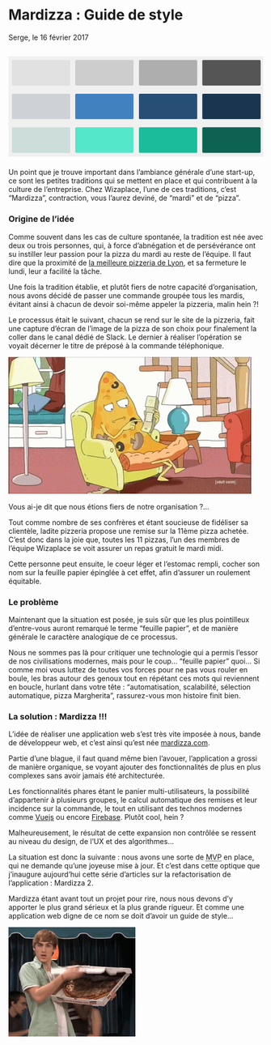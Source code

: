 # Mardizza : Guide de style

Serge, le 16 février 2017

<div class="content">
        <h2><img src="./images/colors.png" alt="Palette de couleurs de Mardizza 2"></h2>
<p>Un point que je trouve important dans l’ambiance générale d’une 
start-up, ce sont les petites traditions qui se mettent en place et qui 
contribuent à la culture de l’entreprise.
Chez Wizaplace, l’une de ces traditions, c’est “Mardizza”, contraction, 
vous l’aurez deviné, de “mardi” et de “pizza”.</p>

<h3 id="origine-de-lidée">Origine de l’idée</h3>

<p>Comme souvent dans les cas de culture spontanée, la tradition est née
 avec deux ou trois personnes, qui, à force d’abnégation et de 
persévérance ont su instiller leur passion pour la pizza du mardi au 
reste de l’équipe.
Il faut dire que la proximité de <a href="http://www.montdorpizza.fr/">la meilleure pizzeria de Lyon</a>, et sa fermeture le lundi, leur a facilité la tâche.</p>

<p>Une fois la tradition établie, et plutôt fiers de notre capacité 
d’organisation, nous avons décidé de passer une commande groupée tous 
les mardis, évitant ainsi à chacun de devoir soi-même appeler la 
pizzeria, malin hein ?!</p>

<p>Le processus était le suivant, chacun se rend sur le site de la 
pizzeria, fait une capture d’écran de l’image de la pizza de son choix 
pour finalement la coller dans le canal dédié de Slack.
Le dernier à réaliser l’opération se voyait décerner le titre de préposé
 à la commande téléphonique.</p>

<p><img src="./images/gif_01.gif" alt="Pizza passant commande"></p>

<p>Vous ai-je dit que nous étions fiers de notre organisation ?…</p>

<p>Tout comme nombre de ses confrères et étant soucieuse de fidéliser sa
 clientèle, ladite pizzeria propose une remise sur la 11ème pizza 
achetée.
C’est donc dans la joie que, toutes les 11 pizzas, l’un des membres de 
l’équipe Wizaplace se voit assurer un repas gratuit le mardi midi.</p>

<p>Cette personne peut ensuite, le coeur léger et l’estomac rempli, 
cocher son nom sur la feuille papier épinglée à cet effet, afin 
d’assurer un roulement équitable.</p>

<h3 id="le-problème">Le problème</h3>

<p>Maintenant que la situation est posée, je suis sûr que les plus 
pointilleux d’entre-vous auront remarqué le terme “feuille papier”, et 
de manière générale le caractère analogique de ce processus.</p>

<p>Nous ne sommes pas là pour critiquer une technologie qui a permis 
l’essor de nos civilisations modernes, mais pour le coup… “feuille 
papier” quoi…
Si comme moi vous luttez de toutes vos forces pour ne pas vous rouler en
 boule, les bras autour des genoux tout en répétant ces mots qui 
reviennent en boucle, hurlant dans votre tête : “automatisation, 
scalabilité, sélection automatique, pizza Margherita”, rassurez-vous mon
 histoire finit bien.</p>

<h3 id="la-solution--mardizza-">La solution : Mardizza !!!</h3>

<p>L’idée de réaliser une application web s’est très vite imposée à nous, bande de développeur web, et c’est ainsi qu’est née <a href="https://www.mardizza.com/">mardizza.com</a>.</p>

<p>Partie d’une blague, il faut quand même bien l’avouer, l’application a
 grossi de manière organique, se voyant ajouter des fonctionnalités de 
plus en plus complexes sans avoir jamais été architecturée.</p>

<p>Les fonctionnalités phares étant le panier multi-utilisateurs, la 
possibilité d’appartenir à plusieurs groupes, le calcul automatique des 
remises et leur incidence sur la commande, le tout en utilisant des 
technos modernes comme <a href="https://vuejs.org/">Vuejs</a> ou encore <a href="https://firebase.google.com/">Firebase</a>.
Plutôt cool, hein ?</p>

<p>Malheureusement, le résultat de cette expansion non contrôlée se ressent au niveau du design, de l’UX et des algorithmes…</p>

<p>La situation est donc la suivante : nous avons une sorte de <abbr title="Minimum Viable Product">MVP</abbr>
 en place, qui ne demande qu’une joyeuse mise à jour.
Et c’est dans cette optique que j’inaugure aujourd’hui cette série 
d’articles sur la refactorisation de l’application : Mardizza 2.</p>

<p>Mardizza étant avant tout un projet pour rire, nous nous devons d’y 
apporter le plus grand sérieux et la plus grande rigueur.
Et comme une application web digne de ce nom se doit d’avoir un guide de
 style...</p>

<p><img src="./images/gif_02.gif" alt=""></p>
